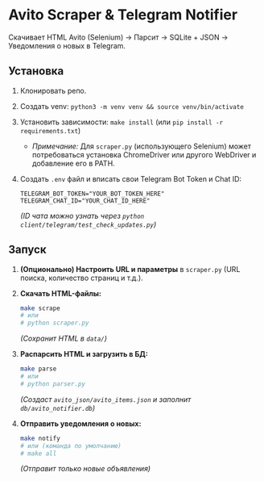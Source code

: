 # Avito Scraper & Telegram Notifier

Скачивает HTML Avito (Selenium) -> Парсит -> SQLite + JSON -> Уведомления о новых в Telegram.

## Установка

1. Клонировать репо.
2. Создать venv: `python3 -m venv venv && source venv/bin/activate`
3. Установить зависимости: `make install` (или `pip install -r requirements.txt`)

   * *Примечание:* Для `scraper.py` (использующего Selenium) может потребоваться установка ChromeDriver или другого WebDriver и добавление его в PATH.
4. Создать `.env` файл и вписать свои Telegram Bot Token и Chat ID:

   ```dotenv
   TELEGRAM_BOT_TOKEN="YOUR_BOT_TOKEN_HERE"
   TELEGRAM_CHAT_ID="YOUR_CHAT_ID_HERE"
   ```

   *(ID чата можно узнать через `python client/telegram/test_check_updates.py`)*

## Запуск

1. **(Опционально) Настроить URL и параметры** в `scraper.py` (URL поиска, количество страниц и т.д.).
2. **Скачать HTML-файлы:**

   ```bash
   make scrape
   # или
   # python scraper.py
   ```
   *(Сохранит HTML в `data/`)*
3. **Распарсить HTML и загрузить в БД:**

   ```bash
   make parse
   # или
   # python parser.py
   ```
   *(Создаст `avito_json/avito_items.json` и заполнит `db/avito_notifier.db`)*
4. **Отправить уведомления о новых:**

   ```bash
   make notify
   # или (команда по умолчанию)
   # make all
   ```
   *(Отправит только новые объявления)*
